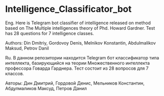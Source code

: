 # Intelligence_Classificator_bot
Eng.
Here is Telegram bot classifier of intelligence released on method based on The Multiple intelligences theory of Phd. Howard Gardner.
Test has 28 questions for 7 intelligence classes.

Authors: Din Dmitriy, Gordovoy Denis, Melnikov Konstantin, Abdulmalikov Maksud, Petrov Danil


Ru.
В данном репозитории находится Telegram бот классификатор типа интеллекта, базирующийся на теории Множественного интеллекта профессора Говарда Гарднера.
Тест состоит из 28 вопросов для 7 классов.

Авторы: Дин Дмитрий, Гордовой Денис, Мельников Константин, Абдулмаликов Максуд, Петров Данил
